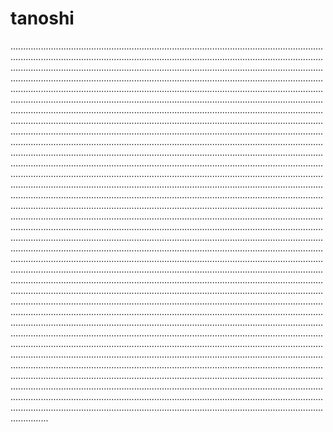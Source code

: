 # tanoshi

...................................................................................................................................................................................................................................................................................................................................................................................................................................................................................................................................................................................................................................................................................................................................................................................................................................................................................................................................................................................................................................................................................................................................................................................................................................................................................................................................................................................................................................................................................................................................................................................................................................................................................................................................................................................................................................................................................................................................................................................................................................................................................................................................................................................................................................................................................................................................................................................................................................................................................................................................................................................................................................................................................................................................................................................................................................................................................................................................................................................................................................................................................................................................................................................................................................................................................................................................................................................................................................................................................................................................................................................................................................................................................................................................................................................................................................................................................................................................................................................................................................................................................................................................................................................................................................................................................................................................................................................................................................................................................................................................